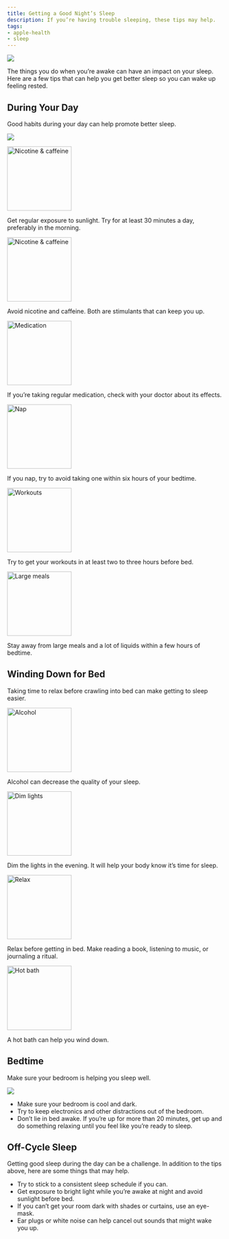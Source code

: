 ```yaml
---
title: Getting a Good Night’s Sleep
description: If you’re having trouble sleeping, these tips may help.
tags:
- apple-health
- sleep
---
```


![](/images/Eucalyptus-Sleep_Article_illustration.jpg)

The things you do when you’re awake can have an impact on your sleep. Here are a few tips that can help you get better sleep so you can wake up feeling rested.


## During Your Day

Good habits during your day can help promote better sleep.

![](/images/apphth-skyinline.jpg)

<div class="row">
    <div class="col-2">
        <img src="/images/During_Day_Sunlight.svg" alt="Nicotine & caffeine" width="150" />
    </div>
    <div class="col-10 d-flex align-items-center">
        <p>Get regular exposure to sunlight. Try for at least 30 minutes a day, preferably in the morning.</p>
    </div>
    <div class="col-2">
        <img src="/images/During_Day_Nicotine&Caffeine.svg" alt="Nicotine & caffeine" width="150" />
    </div>
    <div class="col-10 d-flex align-items-center">
        <p>Avoid nicotine and caffeine. Both are stimulants that can keep you up.</p>
    </div>
    <div class="col-2">
        <img src="/images/During_Day_medication.svg" alt="Medication" width="150" />
    </div>
    <div class="col-10 d-flex align-items-center">
        <p>If you’re taking regular medication, check with your doctor about its effects.</p>
    </div>
    <div class="col-2">
        <img src="/images/During_Day_Nap.svg" alt="Nap" width="150" />
    </div>
    <div class="col-10 d-flex align-items-center">
        <p>If you nap, try to avoid taking one within six hours of your bedtime.</p>
    </div>
    <div class="col-2">
        <img src="/images/During_Day_Workouts.svg" alt="Workouts" width="150" />
    </div>
    <div class="col-10 d-flex align-items-center">
        <p>Try to get your workouts in at least two to three hours before bed.</p>
    </div>
    <div class="col-2">
        <img src="/images/During_Day_LargeMeals.svg" alt="Large meals" width="150" />
    </div>
    <div class="col-10 d-flex align-items-center">
        <p>Stay away from large meals and a lot of liquids within a few hours of bedtime.</p>
    </div>
</div>

## Winding Down for Bed

Taking time to relax before crawling into bed can make getting to sleep easier.

<div class="row">
    <div class="col-2">
        <img src="/images/WindingDown_Alcohol.svg" alt="Alcohol" width="150" />
    </div>
    <div class="col-10 d-flex align-items-center">
        <p>Alcohol can decrease the quality of your sleep.</p>
    </div>
    <div class="col-2">
        <img src="/images/WindingDown_DimLights.svg" alt="Dim lights" width="150" />
    </div>
    <div class="col-10 d-flex align-items-center">
        <p>Dim the lights in the evening. It will help your body know it’s time for sleep.</p>
    </div>
    <div class="col-2">
        <img src="/images/WindingDown_Relax.svg" alt="Relax" width="150" />
    </div>
    <div class="col-10 d-flex align-items-center">
        <p>Relax before getting in bed. Make reading a book, listening to music, or journaling a ritual.</p>
    </div>
    <div class="col-2">
        <img src="/images/WindingDown_HotBath.svg" alt="Hot bath" width="150" />
    </div>
    <div class="col-10 d-flex align-items-center">
        <p>A hot bath can help you wind down.</p>
    </div>
</div>

## Bedtime

Make sure your bedroom is helping you sleep well.

![](/images/Moon-bedroom.jpg)

- Make sure your bedroom is cool and dark.
- Try to keep electronics and other distractions out of the bedroom.
- Don’t lie in bed awake. If you’re up for more than 20 minutes, get up and do something relaxing until you feel like you’re ready to sleep.


## Off-Cycle Sleep

Getting good sleep during the day can be a challenge. In addition to the tips above, here are some things that may help.

- Try to stick to a consistent sleep schedule if you can.
- Get exposure to bright light while you’re awake at night and avoid sunlight before bed.
- If you can’t get your room dark with shades or curtains, use an eye-mask.
- Ear plugs or white noise can help cancel out sounds that might wake you up.
